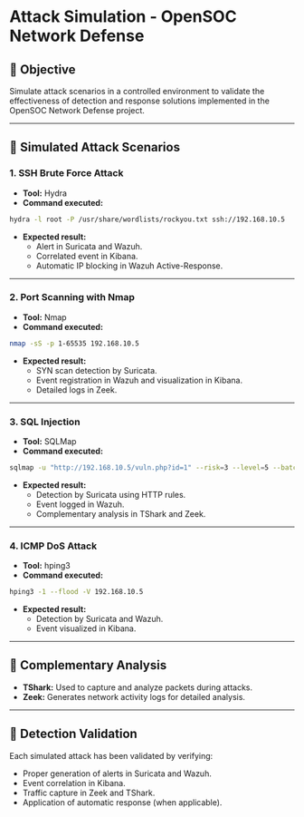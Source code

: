 # Attack Simulation - OpenSOC Network Defense

## 🔎 Objective
Simulate attack scenarios in a controlled environment to validate the effectiveness of detection and response solutions implemented in the OpenSOC Network Defense project.

---

## 🔫 Simulated Attack Scenarios

### 1. SSH Brute Force Attack
- **Tool:** Hydra
- **Command executed:**
```bash
hydra -l root -P /usr/share/wordlists/rockyou.txt ssh://192.168.10.5
```
- **Expected result:**
  - Alert in Suricata and Wazuh.
  - Correlated event in Kibana.
  - Automatic IP blocking in Wazuh Active-Response.

---

### 2. Port Scanning with Nmap
- **Tool:** Nmap
- **Command executed:**
```bash
nmap -sS -p 1-65535 192.168.10.5
```
- **Expected result:**
  - SYN scan detection by Suricata.
  - Event registration in Wazuh and visualization in Kibana.
  - Detailed logs in Zeek.

---

### 3. SQL Injection
- **Tool:** SQLMap
- **Command executed:**
```bash
sqlmap -u "http://192.168.10.5/vuln.php?id=1" --risk=3 --level=5 --batch
```
- **Expected result:**
  - Detection by Suricata using HTTP rules.
  - Event logged in Wazuh.
  - Complementary analysis in TShark and Zeek.

---

### 4. ICMP DoS Attack
- **Tool:** hping3
- **Command executed:**
```bash
hping3 -1 --flood -V 192.168.10.5
```
- **Expected result:**
  - Detection by Suricata and Wazuh.
  - Event visualized in Kibana.

---

## 🔎 Complementary Analysis
- **TShark:** Used to capture and analyze packets during attacks.
- **Zeek:** Generates network activity logs for detailed analysis.

---

## 📅 Detection Validation
Each simulated attack has been validated by verifying:
- Proper generation of alerts in Suricata and Wazuh.
- Event correlation in Kibana.
- Traffic capture in Zeek and TShark.
- Application of automatic response (when applicable).
